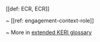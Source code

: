 [[def: ECR, ECR]]

~ [[ref: engagement-context-role]]

~ More in <a href="https://weboftrust.github.io/WOT-terms/docs/glossary/ECR">extended KERI glossary</a>
